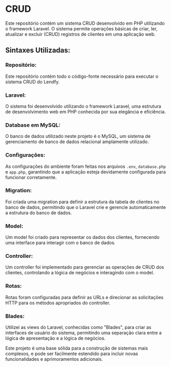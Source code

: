# CRUD

Este repositório contém um sistema CRUD desenvolvido em PHP utilizando o framework Laravel. O sistema permite operações básicas de criar, ler, atualizar e excluir (CRUD) registros de clientes em uma aplicação web.

## Sintaxes Utilizadas:

### Repositório:

Este repositório contém todo o código-fonte necessário para executar o sistema CRUD do Lendfy.

### Laravel:

O sistema foi desenvolvido utilizando o framework Laravel, uma estrutura de desenvolvimento web em PHP conhecida por sua elegância e eficiência.

### Database em MySQL:

O banco de dados utilizado neste projeto é o MySQL, um sistema de gerenciamento de banco de dados relacional amplamente utilizado.

### Configurações:

As configurações do ambiente foram feitas nos arquivos `.env`, `database.php` e `app.php`, garantindo que a aplicação esteja devidamente configurada para funcionar corretamente.

### Migration:

Foi criada uma migration para definir a estrutura da tabela de clientes no banco de dados, permitindo que o Laravel crie e gerencie automaticamente a estrutura do banco de dados.

### Model:

Um model foi criado para representar os dados dos clientes, fornecendo uma interface para interagir com o banco de dados.

### Controller:

Um controller foi implementado para gerenciar as operações de CRUD dos clientes, controlando a lógica de negócios e interagindo com o model.

### Rotas:

Rotas foram configuradas para definir as URLs e direcionar as solicitações HTTP para os métodos apropriados do controller.

### Blades:

Utilizei as views do Laravel, conhecidas como "Blades", para criar as interfaces de usuário do sistema, permitindo uma separação clara entre a lógica de apresentação e a lógica de negócios.

Este projeto é uma base sólida para a construção de sistemas mais complexos, e pode ser facilmente estendido para incluir novas funcionalidades e aprimoramentos adicionais.
